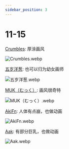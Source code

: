 ```yaml
---
sidebar_position: 3
---
```


# 11-15


[Crumbles](https://www.pixiv.net/users/40169508/illustrations): 厚涂画风

![Crumbles.webp](https://p.inari.site/usr/1818/68a0562a01f5a.webp)

[五岁洋葱](https://www.pixiv.net/users/28184282/illustrations): 也可以归为幼女画师

![五岁洋葱.webp](https://p.inari.site/usr/1818/68a0562a73aed.webp)

[MUK（むっく）](https://www.pixiv.net/users/4234383/illustrations): 画风很奇特

![MUK（むっく）.webp](https://p.inari.site/usr/1818/68a059318a151.webp)

[AkiFn](https://www.pixiv.net/users/3231927/illustrations): 人体有点崩，也做动画

![AkiFn.webp](https://p.inari.site/usr/1818/68a05629b8681.webp)

[Aak](https://www.pixiv.net/users/22601389/illustrations): 有部分巨乳，也做动画

![Aak.webp](https://p.inari.site/usr/1818/68a05ed8afba6.webp)
